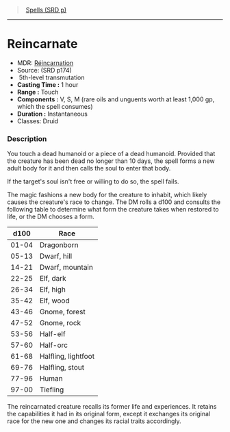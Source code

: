 ﻿---
!Spell
Family: SpellVO
Level: 5
Type: transmutation
CastingTime: 1 hour
Range: Touch
Components: V, S, M (rare oils and unguents worth at least 1,000 gp, which the spell consumes)
Duration: Instantaneous
Classes: Druid
Id: spells_vo.md#reincarnate
ParentLink: spells_vo.md#spells-srd-p
Name: Reincarnate
ParentName: Spells (SRD p)
NameLevel: 1
AltName: '[Réincarnation](hd_spells_reincarnation.md)'
Source: (SRD p174)
Attributes: {}
---
> [Spells (SRD p)](srd_spells.md)

---

# Reincarnate

- MDR: [Réincarnation](hd_spells_reincarnation.md)
- Source: (SRD p174)
-  5th-level transmutation
- **Casting Time :** 1 hour
- **Range :** Touch
- **Components :** V, S, M (rare oils and unguents worth at least 1,000 gp, which the spell consumes)
- **Duration :** Instantaneous
- Classes: Druid

### Description

You touch a dead humanoid or a piece of a dead humanoid. Provided that the creature has been dead no longer than 10 days, the spell forms a new adult body for it and then calls the soul to enter that body.

If the target's soul isn't free or willing to do so, the spell fails.

The magic fashions a new body for the creature to inhabit, which likely causes the creature's race to change. The DM rolls a d100 and consults the following table to determine what form the creature takes when restored to life, or the DM chooses a form.

|d100|Race|
|---|---|
|01-04|Dragonborn|
|05-13|Dwarf, hill|
|14-21|Dwarf, mountain|
|22-25|Elf, dark|
|26-34|Elf, high|
|35-42|Elf, wood|
|43-46|Gnome, forest|
|47-52|Gnome, rock|
|53-56|Half-elf|
|57-60|Half-orc|
|61-68|Halfling, lightfoot|
|69-76|Halfling, stout|
|77-96|Human|
|97-00|Tiefling|

The reincarnated creature recalls its former life and experiences. It retains the capabilities it had in its original form, except it exchanges its original race for the new one and changes its racial traits accordingly.

